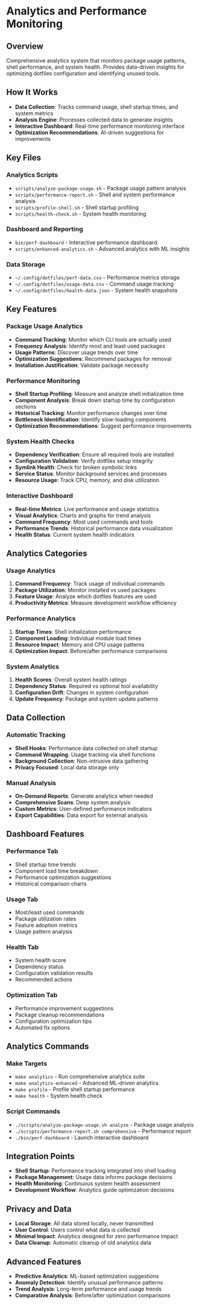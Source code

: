 # Analytics and Performance Monitoring

## Overview
Comprehensive analytics system that monitors package usage patterns, shell performance, and system health. Provides data-driven insights for optimizing dotfiles configuration and identifying unused tools.

## How It Works
- **Data Collection**: Tracks command usage, shell startup times, and system metrics
- **Analysis Engine**: Processes collected data to generate insights
- **Interactive Dashboard**: Real-time performance monitoring interface
- **Optimization Recommendations**: AI-driven suggestions for improvements

## Key Files

### Analytics Scripts
- `scripts/analyze-package-usage.sh` - Package usage pattern analysis
- `scripts/performance-report.sh` - Shell and system performance analysis
- `scripts/profile-shell.sh` - Shell startup profiling
- `scripts/health-check.sh` - System health monitoring

### Dashboard and Reporting
- `bin/perf-dashboard` - Interactive performance dashboard
- `scripts/enhanced-analytics.sh` - Advanced analytics with ML insights

### Data Storage
- `~/.config/dotfiles/perf-data.csv` - Performance metrics storage
- `~/.config/dotfiles/usage-data.csv` - Command usage tracking
- `~/.config/dotfiles/health-data.json` - System health snapshots

## Key Features

### Package Usage Analytics
- **Command Tracking**: Monitor which CLI tools are actually used
- **Frequency Analysis**: Identify most and least used packages
- **Usage Patterns**: Discover usage trends over time
- **Optimization Suggestions**: Recommend packages for removal
- **Installation Justification**: Validate package necessity

### Performance Monitoring
- **Shell Startup Profiling**: Measure and analyze shell initialization time
- **Component Analysis**: Break down startup time by configuration sections
- **Historical Tracking**: Monitor performance changes over time
- **Bottleneck Identification**: Identify slow-loading components
- **Optimization Recommendations**: Suggest performance improvements

### System Health Checks
- **Dependency Verification**: Ensure all required tools are installed
- **Configuration Validation**: Verify dotfiles setup integrity
- **Symlink Health**: Check for broken symbolic links
- **Service Status**: Monitor background services and processes
- **Resource Usage**: Track CPU, memory, and disk utilization

### Interactive Dashboard
- **Real-time Metrics**: Live performance and usage statistics
- **Visual Analytics**: Charts and graphs for trend analysis
- **Command Frequency**: Most used commands and tools
- **Performance Trends**: Historical performance data visualization
- **Health Status**: Current system health indicators

## Analytics Categories

### Usage Analytics
1. **Command Frequency**: Track usage of individual commands
2. **Package Utilization**: Monitor installed vs used packages
3. **Feature Usage**: Analyze which dotfiles features are used
4. **Productivity Metrics**: Measure development workflow efficiency

### Performance Analytics
1. **Startup Times**: Shell initialization performance
2. **Component Loading**: Individual module load times
3. **Resource Impact**: Memory and CPU usage patterns
4. **Optimization Impact**: Before/after performance comparisons

### System Analytics
1. **Health Scores**: Overall system health ratings
2. **Dependency Status**: Required vs optional tool availability
3. **Configuration Drift**: Changes in system configuration
4. **Update Frequency**: Package and system update patterns

## Data Collection

### Automatic Tracking
- **Shell Hooks**: Performance data collected on shell startup
- **Command Wrapping**: Usage tracking via shell functions
- **Background Collection**: Non-intrusive data gathering
- **Privacy Focused**: Local data storage only

### Manual Analysis
- **On-Demand Reports**: Generate analytics when needed
- **Comprehensive Scans**: Deep system analysis
- **Custom Metrics**: User-defined performance indicators
- **Export Capabilities**: Data export for external analysis

## Dashboard Features

### Performance Tab
- Shell startup time trends
- Component load time breakdown
- Performance optimization suggestions
- Historical comparison charts

### Usage Tab
- Most/least used commands
- Package utilization rates
- Feature adoption metrics
- Usage pattern analysis

### Health Tab
- System health score
- Dependency status
- Configuration validation results
- Recommended actions

### Optimization Tab
- Performance improvement suggestions
- Package cleanup recommendations
- Configuration optimization tips
- Automated fix options

## Analytics Commands

### Make Targets
- `make analytics` - Run comprehensive analytics suite
- `make analytics-enhanced` - Advanced ML-driven analytics
- `make profile` - Profile shell startup performance
- `make health` - System health check

### Script Commands
- `./scripts/analyze-package-usage.sh analyze` - Package usage analysis
- `./scripts/performance-report.sh comprehensive` - Performance report
- `./bin/perf-dashboard` - Launch interactive dashboard

## Integration Points
- **Shell Startup**: Performance tracking integrated into shell loading
- **Package Management**: Usage data informs package decisions
- **Health Monitoring**: Continuous system health assessment
- **Development Workflow**: Analytics guide optimization decisions

## Privacy and Data
- **Local Storage**: All data stored locally, never transmitted
- **User Control**: Users control what data is collected
- **Minimal Impact**: Analytics designed for zero performance impact
- **Data Cleanup**: Automatic cleanup of old analytics data

## Advanced Features
- **Predictive Analytics**: ML-based optimization suggestions
- **Anomaly Detection**: Identify unusual performance patterns
- **Trend Analysis**: Long-term performance and usage trends
- **Comparative Analysis**: Before/after optimization comparisons